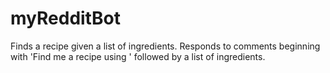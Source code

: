 # myRedditBot
Finds a recipe given a list of ingredients.
Responds to comments beginning with 'Find me a recipe using ' followed by a list of ingredients.
